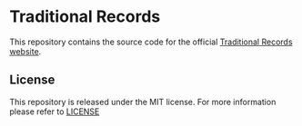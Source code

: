 # Traditional Records #

This repository contains the source code for the official [Traditional Records website](http://tradrec.com).

## License ##

This repository is released under the MIT license. For more information please refer to [LICENSE](https://github.com/Catlinman/tradrec.com/blob/master/LICENSE)
